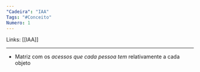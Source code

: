 ```yaml
---
"Cadeira": "IAA"
Tags: "#Conceito"
Numero: 1
---
```

Links: [[IAA]]
___ 
- Matriz com os *acessos que cada pessoa tem* relativamente a cada objeto